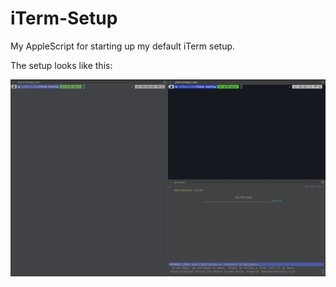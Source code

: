 # iTerm-Setup
My AppleScript for starting up my default iTerm setup.

The setup looks like this:


![Screenshot of terminal setup](./images/screenshot.png)
